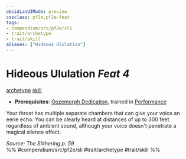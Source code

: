 ```yaml
---
obsidianUIMode: preview
cssclass: pf2e,pf2e-feat
tags:
- compendium/src/pf2e/sli
- trait/archetype
- trait/skill
aliases: ["Hideous Ululation"]
---
```

# Hideous Ululation  *Feat 4*  
[archetype](/rules/traits/archetype.md)  [skill](/rules/traits/skill.md)  

- **Prerequisites**: [Oozemorph Dedication](/compendium/feats/oozemorph-dedication-sli.md), trained in [Performance](/compendium/skills.md#Performance)

Your throat has multiple separate chambers that can give your voice an eerie echo. You can be clearly heard at distances of up to 300 feet regardless of ambient sound, although your voice doesn't penetrate a magical silence effect.

*Source: The Slithering p. 59*  
%% #compendium/src/pf2e/sli #trait/archetype #trait/skill %%